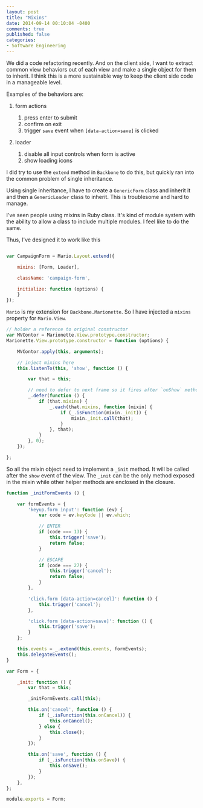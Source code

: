 ```yaml
---
layout: post
title: "Mixins"
date: 2014-09-14 00:10:04 -0400
comments: true
published: false
categories: 
- Software Engineering
---
```


We did a code refactoring recently. And on the client side, I want to extract common view behaviors out of each view and make a single object for them to inherit. I think this is a more sustainable way to keep the client side code in a manageable level.

Examples of the behaviors are:

1. form actions
    1. press enter to submit
    2. confirm on exit
    3. trigger `save` event when `[data-action=save]` is clicked

2. loader
    1. disable all input controls when form is active
    2. show loading icons

I did try to use the `extend` method in `Backbone` to do this, but quickly ran into the common problem of single inheritance.

Using single inheritance, I have to create a `GenericForm` class and inherit it and then a `GenericLoader` class to inherit. This is troublesome and hard to manage.

I've seen people using mixins in Ruby class. It's kind of module system with the ability to allow a class to include multiple modules. I feel like to do the same.

Thus, I've designed it to work like this

``` javascript

var CampaignForm = Mario.Layout.extend({

    mixins: [Form, Loader],

    className: 'campaign-form',

    initialize: function (options) {
    }
});

```

`Mario` is my extension for `Backbone.Marionette`. So I have injected a `mixins` property for `Mario.View`.

``` javascript
// holder a reference to original constructor
var MVContor = Marionette.View.prototype.constructor;
Marionette.View.prototype.constructor = function (options) {

    MVContor.apply(this, arguments);

    // inject mixins here
    this.listenTo(this, 'show', function () {

        var that = this;

        // need to defer to next frame so it fires after `onShow` method
        _.defer(function () {
            if (that.mixins) {
                _.each(that.mixins, function (mixin) {
                    if (_.isFunction(mixin._init)) {
                        mixin._init.call(that);
                    }
                }, that);
            }
        }, 0);
    });

};

```  

So all the mixin object need to implement a `_init` method. It will be called after the `show` event of the view. The `_init` can be the only method exposed in the mixin while other helper methods are enclosed in the closure. 

``` javascript
function _initFormEvents () {

    var formEvents = {
        'keyup.form input': function (ev) {
            var code = ev.keyCode || ev.which;

            // ENTER
            if (code === 13) {
                this.trigger('save');
                return false;
            }

            // ESCAPE
            if (code === 27) {
                this.trigger('cancel');
                return false;
            }
        },

        'click.form [data-action=cancel]': function () {
            this.trigger('cancel');
        },

        'click.form [data-action=save]': function () {
            this.trigger('save');
        }
    };

    this.events = _.extend(this.events, formEvents);
    this.delegateEvents();
}

var Form = {

    _init: function () {
        var that = this;

        _initFormEvents.call(this);

        this.on('cancel', function () {
            if (_.isFunction(this.onCancel)) {
                this.onCancel();
            } else {
                this.close();
            }
        });

        this.on('save', function () {
            if (_.isFunction(this.onSave)) {
                this.onSave();
            }
        });
    },
};

module.exports = Form;
```


